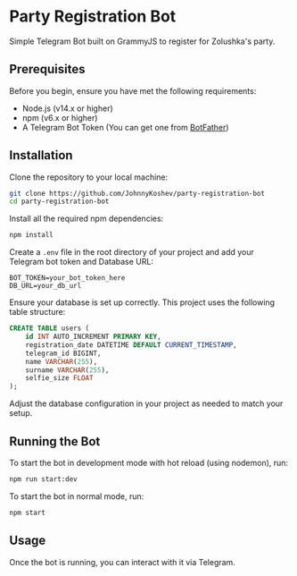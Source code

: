 # Party Registration Bot

Simple Telegram Bot built on GrammyJS to register for Zolushka's party.

## Prerequisites

Before you begin, ensure you have met the following requirements:
- Node.js (v14.x or higher)
- npm (v6.x or higher)
- A Telegram Bot Token (You can get one from [BotFather](https://t.me/botfather))

## Installation

Clone the repository to your local machine:

```bash
git clone https://github.com/JohnnyKoshev/party-registration-bot
cd party-registration-bot
```

Install all the required npm dependencies:

```bash
npm install
```

Create a `.env` file in the root directory of your project and add your Telegram bot token and Database URL:

```plaintext
BOT_TOKEN=your_bot_token_here
DB_URL=your_db_url
```

Ensure your database is set up correctly. This project uses the following table structure:

```sql
CREATE TABLE users (
    id INT AUTO_INCREMENT PRIMARY KEY,
    registration_date DATETIME DEFAULT CURRENT_TIMESTAMP,
    telegram_id BIGINT,
    name VARCHAR(255),
    surname VARCHAR(255),
    selfie_size FLOAT
);
```

Adjust the database configuration in your project as needed to match your setup.

## Running the Bot

To start the bot in development mode with hot reload (using nodemon), run:

```bash
npm run start:dev
```

To start the bot in normal mode, run:

```bash
npm start
```

## Usage

Once the bot is running, you can interact with it via Telegram.
